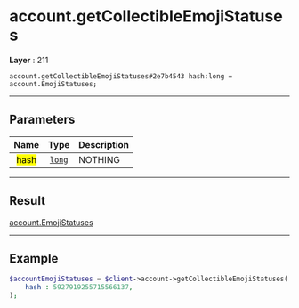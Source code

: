 # account.getCollectibleEmojiStatuses

**Layer** : 211

```tl
account.getCollectibleEmojiStatuses#2e7b4543 hash:long = account.EmojiStatuses;
```

---

## Parameters

| Name | Type | Description |
| :---: | :---: | :--- |
| <mark>hash</mark> | [`long`](type/long) | NOTHING |

---

## Result

[account.EmojiStatuses](type/account.EmojiStatuses)

---

## Example

```php
$accountEmojiStatuses = $client->account->getCollectibleEmojiStatuses(
	hash : 5927919255715566137,
);
```